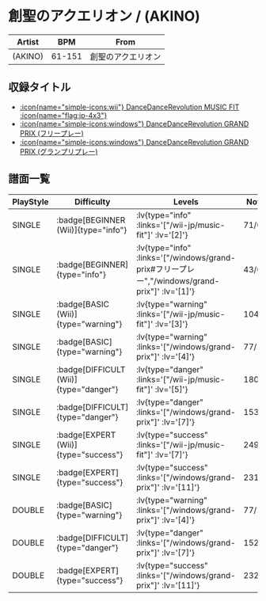 # 創聖のアクエリオン / (AKINO)

|Artist|BPM|From|
|------|---|----|
|(AKINO)|61-151|創聖のアクエリオン|

## 収録タイトル

- [ :icon{name="simple-icons:wii"} DanceDanceRevolution MUSIC FIT :icon{name="flag:jp-4x3"} ](/wii-jp/music-fit)
- [ :icon{name="simple-icons:windows"} DanceDanceRevolution GRAND PRIX (フリープレー)](/windows/grand-prix#フリープレー)
- [ :icon{name="simple-icons:windows"} DanceDanceRevolution GRAND PRIX (グランプリプレー)](/windows/grand-prix)

## 譜面一覧

|PlayStyle|Difficulty|Levels|Notes|Movie|
|---------|----------|------|-----|-----|
|SINGLE| :badge[BEGINNER (Wii)]{type="info"} | :lv{type="info" :links='["/wii-jp/music-fit"]' :lv='[2]'} |71/0||
|SINGLE| :badge[BEGINNER]{type="info"} | :lv{type="info" :links='["/windows/grand-prix#フリープレー","/windows/grand-prix"]' :lv='[1]'} |43/0||
|SINGLE| :badge[BASIC (Wii)]{type="warning"} | :lv{type="warning" :links='["/wii-jp/music-fit"]' :lv='[3]'} |104/12||
|SINGLE| :badge[BASIC]{type="warning"} | :lv{type="warning" :links='["/windows/grand-prix"]' :lv='[4]'} |77/14||
|SINGLE| :badge[DIFFICULT (Wii)]{type="danger"} | :lv{type="danger" :links='["/wii-jp/music-fit"]' :lv='[5]'} |180/7||
|SINGLE| :badge[DIFFICULT]{type="danger"} | :lv{type="danger" :links='["/windows/grand-prix"]' :lv='[7]'} |153/33||
|SINGLE| :badge[EXPERT (Wii)]{type="success"} | :lv{type="success" :links='["/wii-jp/music-fit"]' :lv='[7]'} |249/5||
|SINGLE| :badge[EXPERT]{type="success"} | :lv{type="success" :links='["/windows/grand-prix"]' :lv='[11]'} |231/39||
|DOUBLE| :badge[BASIC]{type="warning"} | :lv{type="warning" :links='["/windows/grand-prix"]' :lv='[4]'} |77/14||
|DOUBLE| :badge[DIFFICULT]{type="danger"} | :lv{type="danger" :links='["/windows/grand-prix"]' :lv='[7]'} |152/32||
|DOUBLE| :badge[EXPERT]{type="success"} | :lv{type="success" :links='["/windows/grand-prix"]' :lv='[11]'} |232/39||
